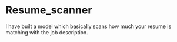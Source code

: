 # Resume_scanner
I have built a model which basically scans how much your resume is matching with the job description.
